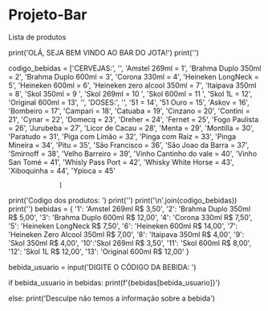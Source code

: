 # Projeto-Bar
Lista de produtos

print('OLÁ, SEJA BEM VINDO AO BAR DO JOTA!')
print('')

codigo_bebidas = ['CERVEJAS:',
                  '',
                  'Amstel 269ml = 1',
                  'Brahma Duplo 350ml = 2',
                  'Brahma Duplo 600ml = 3',
                  'Corona 330ml = 4',
                  'Heineken LongNeck = 5',
                  'Heineken 600ml = 6',
                  'Heineken zero alcool 350ml = 7',
                  'Itaipava 350ml = 8',
                  'Skol 350ml = 9 ',
                  'Skol 269ml = 10 ',
                  'Skol 600ml = 11 ',
                  'Skol 1L = 12',
                  'Original 600ml = 13',
                  '',
                  'DOSES:',
                  '',
                  '51 = 14',
                  '51 Ouro = 15',
                  'Askov = 16',
                  'Bombeiro = 17',
                  'Campari = 18',
                  'Catuaba = 19',
                  'Cinzano = 20',
                  'Contini = 21',
                  'Cynar = 22',
                  'Domecq = 23',
                  'Dreher = 24',
                  'Fernet = 25',
                  'Fogo Paulista = 26',
                  'Jurubeba = 27',
                  'Licor de Cacau = 28',
                  'Menta = 29',
                  'Montilla = 30',
                  'Paratudo = 31',
                  'Piga com Limão = 32',
                  'Pinga com Raiz = 33',
                  'Pinga Mineira = 34',
                  'Pitu = 35',
                  'São Francisco = 36',
                  'São Joao da Barra = 37',
                  'Smirnoff = 38',
                  'Velho Barreiro = 39',
                  'Vinho Cantinho do vale = 40',
                  'Vinho San Tomé = 41',
                  'Whisly Pass Port = 42',
                  'Whisky White Horse = 43',
                  'Xiboquinha = 44',
                  'Ypioca = 45'
                  

                  
                  ]

print('Codigo dos produtos: ')
print('')
print('\n'.join(codigo_bebidas))
print('')
bebidas = { 
           '1': 'Amstel 269ml R$ 3,50',
           '2': 'Brahma Duplo 350ml R$ 5,00',
           '3': 'Brahma Duplo 600ml R$ 12,00',
           '4': 'Corona 330ml R$ 7,50',
           '5': 'Heineken LongNeck R$ 7,50',
           '6': 'Heineken 600ml R$ 14,00',
           '7': 'Heineken Zero Alcool 350ml R$ 7,00',
           '8': 'Itaipava 350ml R$ 4,00',
           '9': 'Skol 350ml R$ 4,00',
           '10':'Skol 269ml R$ 3,50',
           '11': 'Skol 600ml R$ 8,00',
           '12': 'Skol 1L    R$ 12,00',
           '13': 'Original 600ml R$ 12,00'
} 

bebida_usuario = input('DIGITE O CÓDIGO DA BEBIDA: ')

if bebida_usuario in bebidas:
    print(f'{bebidas[bebida_usuario]}')

else:
   print('Desculpe não temos a informação sobre a bebida')
